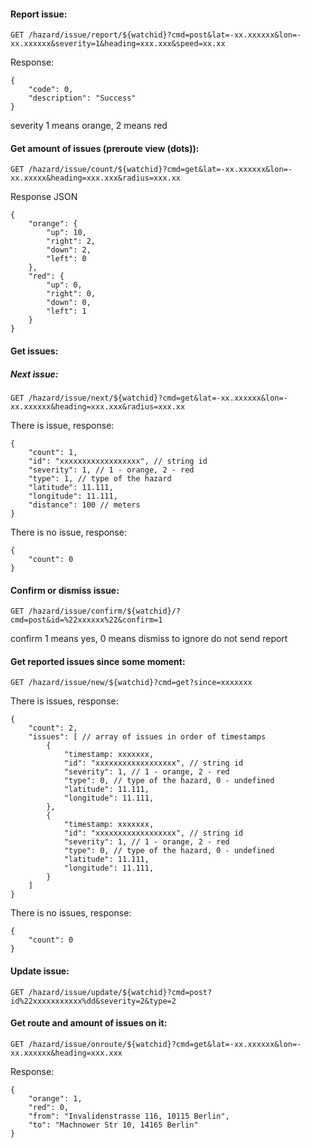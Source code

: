 #### Report issue:

    GET /hazard/issue/report/${watchid}?cmd=post&lat=-xx.xxxxxx&lon=-xx.xxxxxx&severity=1&heading=xxx.xxx&speed=xx.xx

Response:

    {
        "code": 0,
        "description": "Success"
    }

severity 1 means orange, 2 means red

#### Get amount of issues (preroute view (dots)):

    GET /hazard/issue/count/${watchid}?cmd=get&lat=-xx.xxxxxx&lon=-xx.xxxxx&heading=xxx.xxx&radius=xxx.xx

Response JSON

    {
        "orange": {
            "up": 10,
            "right": 2,
            "down": 2,
            "left": 0
        },
        "red": {
            "up": 0,
            "right": 0,
            "down": 0,
            "left": 1
        }
    }

#### Get issues:

##### Next issue:

    GET /hazard/issue/next/${watchid}?cmd=get&lat=-xx.xxxxxx&lon=-xx.xxxxxx&heading=xxx.xxx&radius=xxx.xx

There is issue, response:

    {
        "count": 1,
        "id": "xxxxxxxxxxxxxxxxxx", // string id
        "severity": 1, // 1 - orange, 2 - red
        "type": 1, // type of the hazard
        "latitude": 11.111,
        "longitude": 11.111,
        "distance": 100 // meters
    }

There is no issue, response:

    {
        "count": 0
    }

#### Confirm or dismiss issue:

    GET /hazard/issue/confirm/${watchid}/?cmd=post&id=%22xxxxxx%22&confirm=1

confirm 1 means yes, 0 means dismiss to ignore do not send report

#### Get reported issues since some moment:

    GET /hazard/issue/new/${watchid}?cmd=get?since=xxxxxxx

There is issues, response:

    {
        "count": 2,
        "issues": [ // array of issues in order of timestamps
            {
                "timestamp: xxxxxxx,
                "id": "xxxxxxxxxxxxxxxxxx", // string id
                "severity": 1, // 1 - orange, 2 - red
                "type": 0, // type of the hazard, 0 - undefined
                "latitude": 11.111,
                "longitude": 11.111,
            },
            {
                "timestamp: xxxxxxx,
                "id": "xxxxxxxxxxxxxxxxxx", // string id
                "severity": 1, // 1 - orange, 2 - red
                "type": 0, // type of the hazard, 0 - undefined
                "latitude": 11.111,
                "longitude": 11.111,
            }
        ]
    }

There is no issues, response:

    {
        "count": 0
    }

#### Update issue:

    GET /hazard/issue/update/${watchid}?cmd=post?id%22xxxxxxxxxxx%dd&severity=2&type=2

#### Get route and amount of issues on it:

    GET /hazard/issue/onroute/${watchid}?cmd=get&lat=-xx.xxxxxx&lon=-xx.xxxxxx&heading=xxx.xxx

Response:

    {
        "orange": 1,
        "red": 0,
        "from": "Invalidenstrasse 116, 10115 Berlin",
        "to": "Machnower Str 10, 14165 Berlin"
    }
